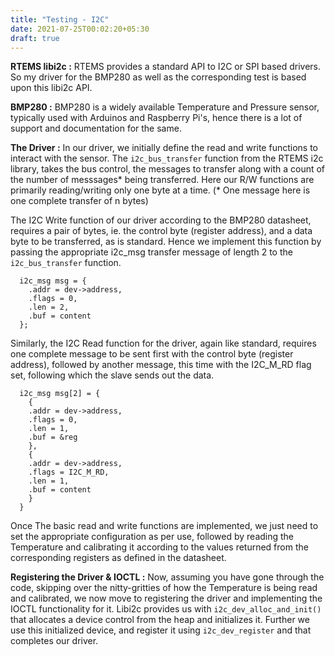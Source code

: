 ```yaml
---
title: "Testing - I2C"
date: 2021-07-25T00:02:20+05:30
draft: true
---
```


<b>RTEMS libi2c :</b>
RTEMS provides a standard API to I2C or SPI based drivers. So my driver for the BMP280 as well as the corresponding test is based upon this libi2c API. 

<b> BMP280 :</b>
BMP280 is a widely available Temperature and Pressure sensor, typically used with Arduinos and Raspberry Pi's, hence there is a lot of support and documentation for the same.

<b>The Driver :</b>
In our driver, we initially define the read and write functions to interact with the sensor. The `i2c_bus_transfer` function from the RTEMS i2c library, takes the bus control, the messages to transfer along with a count of the number of messsages* being transferred. Here our R/W functions are primarily reading/writing only one byte at a time. (* One message here is one complete transfer of n bytes) 

The I2C Write function of our driver according to the BMP280 datasheet, requires a pair of bytes, ie. the control byte (register address), and a data byte to be transferred, as is standard. Hence we implement this function by passing the appropriate i2c_msg transfer message of length 2 to the `i2c_bus_transfer` function.

```
  i2c_msg msg = {
    .addr = dev->address,
    .flags = 0,
    .len = 2,
    .buf = content
  };
```
Similarly, the I2C Read function for the driver, again like standard, requires one complete message to be sent first with the control byte (register address), followed by another message, this time with the I2C_M_RD flag set, following which the slave sends out the data.

```
  i2c_msg msg[2] = {
    {
    .addr = dev->address,
    .flags = 0,
    .len = 1,
    .buf = &reg
    },
    {
    .addr = dev->address,
    .flags = I2C_M_RD,
    .len = 1,
    .buf = content
    }
  }
```

Once The basic read and write functions are implemented, we just need to set the appropriate configuration as per use, followed by reading the Temperature and calibrating it according to the values returned from the corresponding registers as defined in the datasheet.

<b>Registering the Driver & IOCTL :</b>
Now, assuming you have gone through the code, skipping over the nitty-gritties of how the Temperature is being read and calibrated, we now move to registering the driver and implementing the IOCTL functionality for it. Libi2c provides us with `i2c_dev_alloc_and_init()` that allocates a device control from the heap and initializes it. Further we use this initialized device, and register it using `i2c_dev_register` and that completes our driver.


